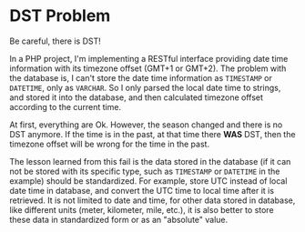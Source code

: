 # DST Problem

Be careful, there is DST!

In a PHP project, I'm implementing a RESTful interface providing date time information with its timezone offset (GMT+1 or GMT+2). The problem with the database is, I can't store the date time information as `TIMESTAMP` or `DATETIME`, only as `VARCHAR`. So I only parsed the local date time to strings, and stored it into the database, and then calculated timezone offset according to the current time.

At first, everything are Ok. However, the season changed and there is no DST anymore. If the time is in the past, at that time there __WAS__ DST, then the timezone offset will be wrong for the time in the past.

The lesson learned from this fail is the data stored in the database (if it can not be stored with its specific type, such as `TIMESTAMP` or `DATETIME` in the example) should be standardized. For example, store UTC instead of local date time in database, and convert the UTC time to local time after it is retrieved. It is not limited to date and time, for other data stored in database, like different units (meter, kilometer, mile, etc.), it is also better to store these data in standardized form or as an "absolute" value.
